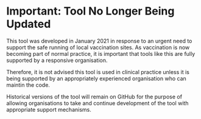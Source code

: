 
# Important: Tool No Longer Being Updated

This tool was developed in January 2021 in response to an urgent need to support the safe running of local vaccination sites. As vaccination is now becoming part of normal practice, it is important that tools like this are fully supported by a responsive organisation.

Therefore, it is not advised this tool is used in clinical practice unless it is being supported by an appropriately experienced organisation who can maintin the code.

Historical versions of the tool will remain on GitHub for the purpose of allowing organisations to take and continue development of the tool with appropriate support mechanisms.